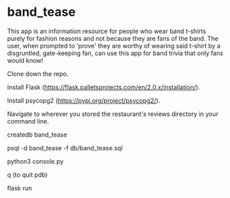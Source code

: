 # band_tease

This app is an information resource for people who wear band t-shirts purely for fashion reasons and not because they are fans of the band. The user, when prompted to 'prove' they are worthy of wearing said t-shirt by a disgruntled, gate-keeping fan, can use this app for band trivia that only fans would know!

Clone down the repo.

Install Flask (https://flask.palletsprojects.com/en/2.0.x/installation/).

Install psycopg2 (https://pypi.org/project/psycopg2/).

Navigate to wherever you stored the restaurant's reviews directory in your command line.

createdb band_tease

psql -d band_tease -f db/band_tease.sql

python3 console.py

q (to quit pdb)

flask run
